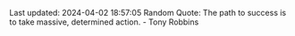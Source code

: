 Last updated: 2024-04-02 18:57:05
Random Quote: The path to success is to take massive, determined action. - Tony Robbins
